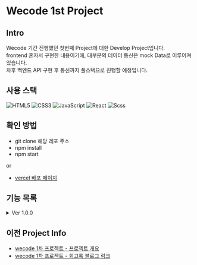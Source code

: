 # Wecode 1st Project

## Intro

Wecode 기간 진행했던 첫번째 Project에 대한 Develop Project입니다.<br/>
frontend 혼자서 구현한 내용이기에, 대부분의 데이터 통신은 mock Data로 이루어져있습니다.<br/>
차후 백엔드 API 구현 후 통신까지 풀스택으로 진행할 예정입니다.

## 사용 스택

![HTML5](https://img.shields.io/badge/html5-E34F26.svg?style=for-the-badge&logo=html5&logoColor=white)
![CSS3](https://img.shields.io/badge/css3-1572B6.svg?style=for-the-badge&logo=css3&logoColor=white)
![JavaScript](https://img.shields.io/badge/javascript-%23323330.svg?style=for-the-badge&logo=javascript&logoColor=%23F7DF1E)
![React](https://img.shields.io/badge/react-%2320232a.svg?style=for-the-badge&logo=react&logoColor=%2361DAFB)
![Scss](https://img.shields.io/badge/sass-DB7093?style=for-the-badge&logo=sass&logoColor=white)

## 확인 방법

- git clone 해당 레포 주소
- npm install
- npm start

or

- [vercel 배포 페이지](https://wecode-1st-project-1.vercel.app/)

## 기능 목록
<details>
<summary>Ver 1.0.0</summary>
  <br/>
  - 기간 : 23.03.23 ~ 29 (약 7일)<br/><br/>
  - 소개 : 기존 팀으로 진행했던 프로젝트의 user flow를 기반으로 기본적인 레이아웃과 기능 구현<br/><br/>
  - 개발 기능 : [확인 링크](https://bluemind917.tistory.com/254)
</details>

## 이전 Project Info

- [wecode 1차 프로젝트 - 프로젝트 개요](https://bluemind917.tistory.com/253)
- [wecode 1차 프로젝트 - 회고록 블로그 링크](https://boom-nigella-c57.notion.site/e658da55f3374948aed7d395bdc748d2)


